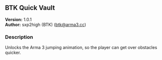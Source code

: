 BTK Quick Vault
---------------
**Version:** 1.0.1  
**Author:** sxp2high (BTK) (btk@arma3.cc)


### Description ###
Unlocks the Arma 3 jumping animation, so the player can get over obstacles quicker.